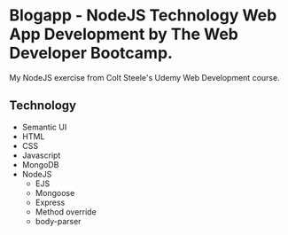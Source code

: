 # Blogapp - NodeJS Technology Web App Development by The Web Developer Bootcamp.
My NodeJS exercise from Colt Steele's Udemy Web Development course.

## Technology
- Semantic UI
- HTML
- CSS
- Javascript
- MongoDB
- NodeJS
    - EJS
    - Mongoose
    - Express
    - Method override
    - body-parser


